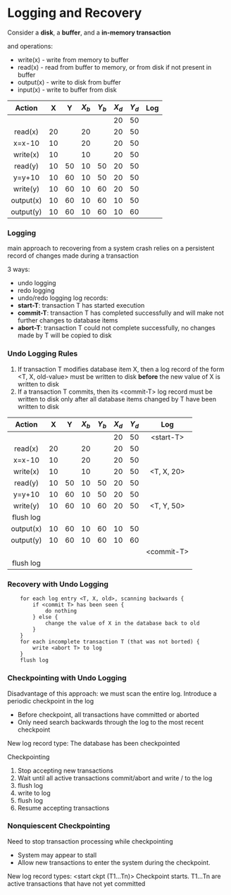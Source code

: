 # Logging and Recovery
Consider a **disk**, a **buffer**, and a **in-memory transaction**

and operations:
- write(x) - write from memory to buffer
- read(x) - read from buffer to memory, or from disk if not present in buffer
- output(x) - write to disk from buffer 
- input(x) - write to buffer from disk

| Action  |  X  |  Y  |$X_b$|$Y_b$|$X_d$|$Y_d$| Log |
|:-------:|:---:|:---:|:---:|:---:|:---:|:---:|:---:|
|         |     |     |     |     |20   |50   |     |
| read(x) |  20 |     |20   |     |20   |50   |     |
| x=x-10  |  10 |     |20   |     |20   |50   |     |
|write(x) |  10 |     |10   |     |20   |50   |     |
| read(y) |  10 | 50  |10   | 50  |20   |50   |     |
| y=y+10  |  10 | 60  |10   | 50  |20   |50   |     |
|write(y) |  10 | 60  |10   | 60  |20   |50   |     |
|output(x)|  10 | 60  |10   | 60  |10   |50   |     |
|output(y)|  10 | 60  |10   | 60  |10   |60   |     |

### Logging
main approach to recovering from a system crash relies on a persistent record of changes made during a transaction

3 ways:
- undo logging
- redo logging
- undo/redo logging
log records:
- **start-T**: transaction T has started execution
- **commit-T**: transaction T has completed successfully and will make not further changes to database items
- **abort-T**: transaction T could not complete successfully, no changes made by T will be copied to disk

### Undo Logging Rules
1. If transaction T modifies database item X, then a log record of the form <T, X, old-value> must be written to disk **before** the new value of X is written to disk
2. If a transaction T commits, then its \<commit-T\> log record must be written to disk only after all database items changed by T have been written to disk

| Action  |  X  |  Y  |$X_b$|$Y_b$|$X_d$|$Y_d$| Log |
|:-------:|:---:|:---:|:---:|:---:|:---:|:---:|:---:|
|         |     |     |     |     |20   |50   |\<start-T\>|
| read(x) |  20 |     |20   |     |20   |50   |     |
| x=x-10  |  10 |     |20   |     |20   |50   |     |
|write(x) |  10 |     |10   |     |20   |50   |\<T, X, 20\>|
| read(y) |  10 | 50  |10   | 50  |20   |50   |     |
| y=y+10  |  10 | 60  |10   | 50  |20   |50   |     |
|write(y) |  10 | 60  |10   | 60  |20   |50   |\<T, Y, 50\>|
|flush log|
|output(x)|  10 | 60  |10   | 60  |10   |50   |     |
|output(y)|  10 | 60  |10   | 60  |10   |60   |     |
|         |     |     |     |     |     |     |\<commit-T\>|
|flush log|

### Recovery with Undo Logging

		for each log entry <T, X, old>, scanning backwards {
			if <commit T> has been seen {
				do nothing
			} else {
				change the value of X in the database back to old
			}
		}
		for each incomplete transaction T (that was not borted) {
			write <abort T> to log
		}
		flush log

### Checkpointing with Undo Logging
Disadvantage of this approach: we must scan the entire log.
Introduce a periodic checkpoint in the log
- Before checkpoint, all transactions have committed or aborted
- Only need search backwards through the log to the most recent checkpoint

New log record type:
<ckpt>
The database has been checkpointed

Checkpointing
1. Stop accepting new transactions
2. Wait until all active transactions commit/abort and write <commit T>/<abort T> to the log
3. flush log
4. write <ckpt> to log
5. flush log
6. Resume accepting transactions

### Nonquiescent Checkpointing
Need to stop transaction processing while
checkpointing
- System may appear to stall
- Allow new transactions to enter the system during the checkpoint.

New log record types:
<start ckpt (T1...Tn)>
Checkpoint starts. T1...Tn are active transactions that
have not yet committed
<end ckpt>
<!--stackedit_data:
eyJoaXN0b3J5IjpbLTE0NzIwNDIzMjEsLTE4MzQyMTQ2MzUsLT
k1MjkzNjkxLC0yMjYzMDM3OCw4MjAxNzc3NTcsNjI2NjY3MDQ3
LC0xNzgxMTAxODU3XX0=
-->
